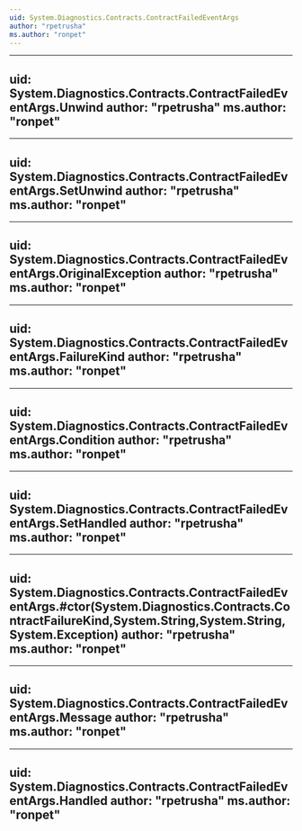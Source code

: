 ```yaml
---
uid: System.Diagnostics.Contracts.ContractFailedEventArgs
author: "rpetrusha"
ms.author: "ronpet"
---
```


---
uid: System.Diagnostics.Contracts.ContractFailedEventArgs.Unwind
author: "rpetrusha"
ms.author: "ronpet"
---

---
uid: System.Diagnostics.Contracts.ContractFailedEventArgs.SetUnwind
author: "rpetrusha"
ms.author: "ronpet"
---

---
uid: System.Diagnostics.Contracts.ContractFailedEventArgs.OriginalException
author: "rpetrusha"
ms.author: "ronpet"
---

---
uid: System.Diagnostics.Contracts.ContractFailedEventArgs.FailureKind
author: "rpetrusha"
ms.author: "ronpet"
---

---
uid: System.Diagnostics.Contracts.ContractFailedEventArgs.Condition
author: "rpetrusha"
ms.author: "ronpet"
---

---
uid: System.Diagnostics.Contracts.ContractFailedEventArgs.SetHandled
author: "rpetrusha"
ms.author: "ronpet"
---

---
uid: System.Diagnostics.Contracts.ContractFailedEventArgs.#ctor(System.Diagnostics.Contracts.ContractFailureKind,System.String,System.String,System.Exception)
author: "rpetrusha"
ms.author: "ronpet"
---

---
uid: System.Diagnostics.Contracts.ContractFailedEventArgs.Message
author: "rpetrusha"
ms.author: "ronpet"
---

---
uid: System.Diagnostics.Contracts.ContractFailedEventArgs.Handled
author: "rpetrusha"
ms.author: "ronpet"
---
